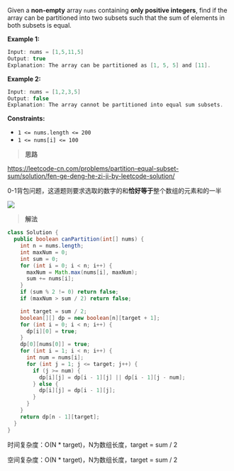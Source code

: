 Given a **non-empty** array `nums` containing **only positive integers**, find if the array can be partitioned into two subsets such that the sum of elements in both subsets is equal.

**Example 1:**

```java
Input: nums = [1,5,11,5]
Output: true
Explanation: The array can be partitioned as [1, 5, 5] and [11].
```

**Example 2:**

```java
Input: nums = [1,2,3,5]
Output: false
Explanation: The array cannot be partitioned into equal sum subsets.
```

**Constraints:**

- `1 <= nums.length <= 200`
- `1 <= nums[i] <= 100`

> **思路**

https://leetcode-cn.com/problems/partition-equal-subset-sum/solution/fen-ge-deng-he-zi-ji-by-leetcode-solution/

0-1背包问题，这道题则要求选取的数字的和**恰好等于**整个数组的元素和的一半

![](https://typora-us.oss-us-west-1.aliyuncs.com/20211212204703.png)

> **解法**

```java
class Solution {
  public boolean canPartition(int[] nums) {
    int n = nums.length;
    int maxNum = 0;
    int sum = 0;
    for (int i = 0; i < n; i++) {
      maxNum = Math.max(nums[i], maxNum);
      sum += nums[i];
    }
    if (sum % 2 != 0) return false;
    if (maxNum > sum / 2) return false;

    int target = sum / 2;
    boolean[][] dp = new boolean[n][target + 1];
    for (int i = 0; i < n; i++) {
      dp[i][0] = true;
    }
    dp[0][nums[0]] = true;
    for (int i = 1; i < n; i++) {
      int num = nums[i];
      for (int j = 1; j <= target; j++) {
        if (j >= num) {
          dp[i][j] = dp[i - 1][j] || dp[i - 1][j - num];
        } else {
          dp[i][j] = dp[i - 1][j];
        }
      }
    } 
    return dp[n - 1][target];   
  }
}
```

时间复杂度：O(N * target)，N为数组长度，target = sum / 2

空间复杂度：O(N * target)，N为数组长度，target = sum / 2